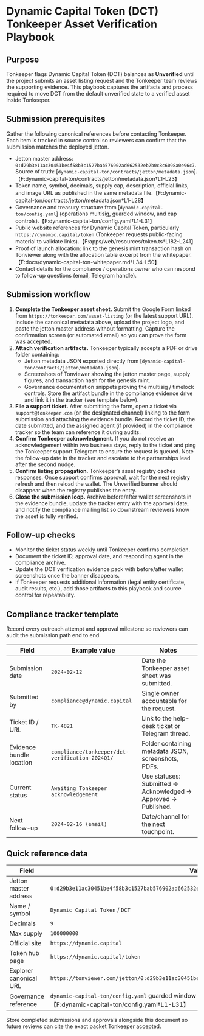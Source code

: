 # Dynamic Capital Token (DCT) Tonkeeper Asset Verification Playbook

## Purpose

Tonkeeper flags Dynamic Capital Token (DCT) balances as **Unverified** until the
project submits an asset listing request and the Tonkeeper team reviews the
supporting evidence. This playbook captures the artifacts and process required
to move DCT from the default unverified state to a verified asset inside
Tonkeeper.

## Submission prerequisites

Gather the following canonical references before contacting Tonkeeper. Each item
is tracked in source control so reviewers can confirm that the submission
matches the deployed jetton.

- Jetton master address:
  `0:d29b3e11ac30451be4f58b3c1527bab576902ad662532eb2b0c8c6098a0e96c7`. Source
  of truth:
  [`dynamic-capital-ton/contracts/jetton/metadata.json`].【F:dynamic-capital-ton/contracts/jetton/metadata.json†L1-L23】
- Token name, symbol, decimals, supply cap, description, official links, and
  image URL as published in the same metadata
  file.【F:dynamic-capital-ton/contracts/jetton/metadata.json†L1-L28】
- Governance and treasury structure from [`dynamic-capital-ton/config.yaml`]
  (operations multisig, guarded window, and cap
  controls).【F:dynamic-capital-ton/config.yaml†L1-L31】
- Public website references for Dynamic Capital Token, particularly
  `https://dynamic.capital/token` (Tonkeeper requests public-facing material to
  validate links).【F:apps/web/resources/token.ts†L182-L241】
- Proof of launch allocation: link to the genesis mint transaction hash on
  Tonviewer along with the allocation table excerpt from the
  whitepaper.【F:docs/dynamic-capital-ton-whitepaper.md†L34-L50】
- Contact details for the compliance / operations owner who can respond to
  follow-up questions (email, Telegram handle).

## Submission workflow

1. **Complete the Tonkeeper asset sheet.** Submit the Google Form linked from
   `https://tonkeeper.com/asset-listing` (or the latest support URL). Include
   the canonical metadata above, upload the project logo, and paste the jetton
   master address without formatting. Capture the confirmation screen (or
   automated email) so you can prove the form was accepted.
2. **Attach verification artifacts.** Tonkeeper typically accepts a PDF or drive
   folder containing:
   - Jetton metadata JSON exported directly from
     [`dynamic-capital-ton/contracts/jetton/metadata.json`].
   - Screenshots of Tonviewer showing the jetton master page, supply figures,
     and transaction hash for the genesis mint.
   - Governance documentation snippets proving the multisig / timelock controls.
     Store the artifact bundle in the compliance evidence drive and link it in
     the tracker (see template below).
3. **File a support ticket.** After submitting the form, open a ticket via
   `support@tonkeeper.com` (or the designated channel) linking to the form
   submission and attaching the evidence bundle. Record the ticket ID, the date
   submitted, and the assigned agent (if provided) in the compliance tracker so
   the team can reference it during audits.
4. **Confirm Tonkeeper acknowledgment.** If you do not receive an
   acknowledgement within two business days, reply to the ticket and ping the
   Tonkeeper support Telegram to ensure the request is queued. Note the
   follow-up date in the tracker and escalate to the partnerships lead after the
   second nudge.
5. **Confirm listing propagation.** Tonkeeper’s asset registry caches responses.
   Once support confirms approval, wait for the next registry refresh and then
   reload the wallet. The Unverified banner should disappear when the registry
   publishes the entry.
6. **Close the submission loop.** Archive before/after wallet screenshots in the
   evidence bundle, update the tracker entry with the approval date, and notify
   the compliance mailing list so downstream reviewers know the asset is fully
   verified.

## Follow-up checks

- Monitor the ticket status weekly until Tonkeeper confirms completion.
- Document the ticket ID, approval date, and responding agent in the compliance
  archive.
- Update the DCT verification evidence pack with before/after wallet screenshots
  once the banner disappears.
- If Tonkeeper requests additional information (legal entity certificate, audit
  results, etc.), add those artifacts to this playbook and source control for
  repeatability.

## Compliance tracker template

Record every outreach attempt and approval milestone so reviewers can audit the
submission path end to end.

| Field                    | Example value                                   | Notes                                                          |
| ------------------------ | ----------------------------------------------- | -------------------------------------------------------------- |
| Submission date          | `2024-02-12`                                    | Date the Tonkeeper asset sheet was submitted.                  |
| Submitted by             | `compliance@dynamic.capital`                    | Single owner accountable for the request.                      |
| Ticket ID / URL          | `TK-4821`                                       | Link to the help-desk ticket or Telegram thread.               |
| Evidence bundle location | `compliance/tonkeeper/dct-verification-2024Q1/` | Folder containing metadata JSON, screenshots, PDFs.            |
| Current status           | `Awaiting Tonkeeper acknowledgement`            | Use statuses: Submitted → Acknowledged → Approved → Published. |
| Next follow-up           | `2024-02-16 (email)`                            | Date/channel for the next touchpoint.                          |

## Quick reference data

| Field                  | Value                                                                                                                               |
| ---------------------- | ----------------------------------------------------------------------------------------------------------------------------------- |
| Jetton master address  | `0:d29b3e11ac30451be4f58b3c1527bab576902ad662532eb2b0c8c6098a0e96c7`                                                                |
| Name / symbol          | `Dynamic Capital Token` / `DCT`                                                                                                     |
| Decimals               | `9`                                                                                                                                 |
| Max supply             | `100000000`                                                                                                                         |
| Official site          | `https://dynamic.capital`                                                                                                           |
| Token hub page         | `https://dynamic.capital/token`                                                                                                     |
| Explorer canonical URL | `https://tonviewer.com/jetton/0:d29b3e11ac30451be4f58b3c1527bab576902ad662532eb2b0c8c6098a0e96c7`                                   |
| Governance reference   | `dynamic-capital-ton/config.yaml` guarded window and operations multisig configuration.【F:dynamic-capital-ton/config.yaml†L1-L31】 |

Store completed submissions and approvals alongside this document so future
reviews can cite the exact packet Tonkeeper accepted.
